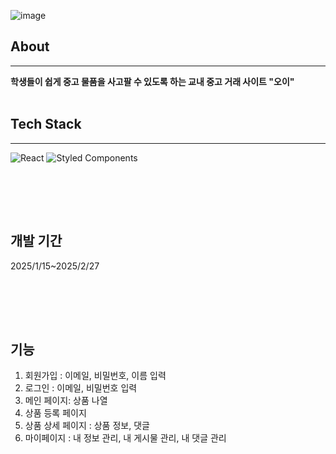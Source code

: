 ![image](https://github.com/user-attachments/assets/598295d9-7174-46ae-b233-646da666998b)

## About
--- 
**학생들이 쉽게 중고 물품을 사고팔 수 있도록 하는 교내 중고 거래 사이트 "오이"**
</br></br>

## Tech Stack
--- 
![React](https://img.shields.io/badge/React-20232A?style=for-the-badge&logo=react&logoColor=61DAFB)
![Styled Components](https://img.shields.io/badge/Styled--Components-DB7093?style=for-the-badge&logo=styled-components&logoColor=white)

</br></br>
---
## 개발 기간
2025/1/15~2025/2/27

</br></br>
---

## 기능 
1. 회원가입 : 이메일, 비밀번호, 이름 입력
2. 로그인 : 이메일, 비밀번호 입력
3. 메인 페이지: 상품 나열
4. 상품 등록 페이지
5. 상품 상세 페이지
: 상품 정보, 댓글
6. 마이페이지
: 내 정보 관리, 내 게시물 관리, 내 댓글 관리
